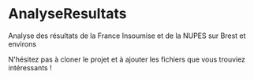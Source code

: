 # AnalyseResultats

Analyse des résultats de la France Insoumise et de la NUPES sur Brest et environs

N'hésitez pas à cloner le projet et à ajouter les fichiers que vous trouviez intéressants !
